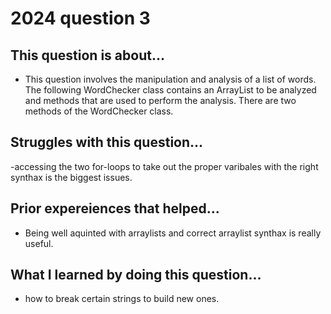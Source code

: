 # 2024 question 3

## This question is about...
- This question involves the manipulation and analysis of a list of words. The following WordChecker
class contains an ArrayList<String> to be analyzed and methods that are used to perform the
analysis. There are two methods of the WordChecker class.
  
## Struggles with this question...
-accessing the two for-loops to take out the proper varibales with the right synthax is the biggest issues. 

## Prior expereiences that helped... 
- Being well aquinted with arraylists and correct arraylist synthax is really useful. 

## What I learned by doing this question...
- how to break certain strings to build new ones. 
